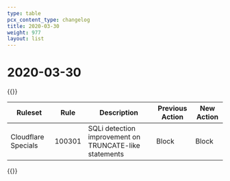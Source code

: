 ```yaml
---
type: table
pcx_content_type: changelog
title: 2020-03-30
weight: 977
layout: list
---
```


# 2020-03-30

{{<table-wrap>}}

<table style="width: 100%">
  <thead>
    <tr>
      <th>Ruleset</th>
      <th>Rule</th>
      <th>Description</th>
      <th>Previous Action</th>
      <th>New Action</th>
    </tr>
  </thead>
  <tbody>
    <tr>
      <td>Cloudflare Specials</td>
      <td>100301</td>
      <td>SQLi detection improvement on TRUNCATE-like statements</td>
      <td>Block</td>
      <td>Block</td>
    </tr>
  </tbody>
</table>
{{</table-wrap>}}

